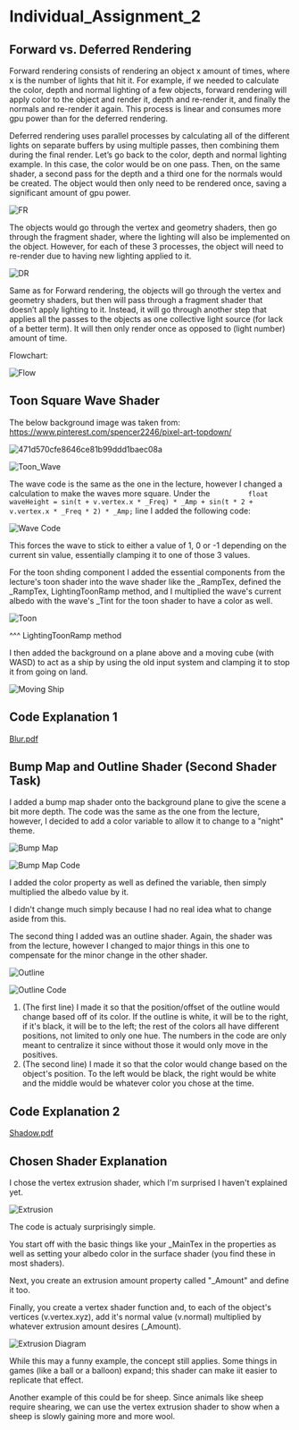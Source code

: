 # Individual_Assignment_2
 
## Forward vs. Deferred Rendering


Forward rendering consists of rendering an object x amount of times, where x is the number of lights that hit it. For example, if we needed to calculate the color, depth and normal lighting of a few objects, forward rendering will apply color to the object and render it, depth and re-render it, and finally the normals and re-render it again. This process is linear and consumes more gpu power than for the deferred rendering.

Deferred rendering uses parallel processes by calculating all of the different lights on separate buffers by using multiple passes, then combining them during the final render. Let’s go back to the color, depth and normal lighting example. In this case, the color would be on one pass. Then, on the same shader, a second pass for the depth and a third one for the normals would be created. The object would then only need to be rendered once, saving a significant amount of gpu power.


![FR](https://user-images.githubusercontent.com/116387786/228300638-83feaad4-c475-4930-9c37-fae755548200.png)

The objects would go through the vertex and geometry shaders, then go through the fragment shader, where the lighting will also be implemented on the object. However, for each of these 3 processes, the object will need to re-render due to having new lighting applied to it.

![DR](https://user-images.githubusercontent.com/116387786/228300634-d9077cd3-ba64-4973-ba19-21b4adfe8aa5.png)

Same as for Forward rendering, the objects will go through the vertex and geometry shaders, but then will pass through a fragment shader that doesn’t apply lighting to it. Instead, it will go through another step that applies all the passes to the objects as one collective light source (for lack of a better term). It will then only render once as opposed to (light number) amount of time.

Flowchart:

![Flow](https://user-images.githubusercontent.com/116387786/228305080-897c7f74-066e-4c79-bd26-978b6a6de686.png)


## Toon Square Wave Shader

The below background image was taken from: https://www.pinterest.com/spencer2246/pixel-art-topdown/

![471d570cfe8646ce81b99ddd1baec08a](https://user-images.githubusercontent.com/116387786/228314311-aeadf945-2ff5-481a-9aa1-b74253511cb7.jpg)


![Toon_Wave](https://user-images.githubusercontent.com/116387786/228310395-8e0a3c79-f3bc-4e9a-9dec-7aaaf7374d9d.png)

The wave code is the same as the one in the lecture, however I changed a calculation to make the waves more square.
Under the `			float waveHeight = sin(t + v.vertex.x * _Freq) * _Amp + sin(t * 2 + v.vertex.x * _Freq * 2) * _Amp;` line I added the following code:

![Wave Code](https://user-images.githubusercontent.com/116387786/228311803-6bffe29d-e097-4660-baf5-9a11e7483da8.png)

This forces the wave to stick to either a value of 1, 0 or -1 depending on the current sin value, essentially clamping it to one of those 3 values.

For the toon shding component I added the essential components from the lecture's toon shader into the wave shader like the _RampTex, defined the _RampTex, LightingToonRamp method, and I multiplied the wave's current albedo with the wave's _Tint for the toon shader to have a color as well.

![Toon](https://user-images.githubusercontent.com/116387786/228313044-0f336e41-376c-4854-98b7-c5a722f9a7c2.png)

^^^ LightingToonRamp method


I then added the background on a plane above and a moving cube (with WASD) to act as a ship by using the old input system and clamping it to stop it from going on land.

![Moving Ship](https://user-images.githubusercontent.com/116387786/228319872-c305e173-97ef-45b4-83bf-56622b26bd71.png)


## Code Explanation 1

[Blur.pdf](https://github.com/SuGerMarLo/Individual_Assignment_2/files/11105245/Blur.pdf)


## Bump Map and Outline Shader (Second Shader Task)

I added a bump map shader onto the background plane to give the scene a bit more depth. The code was the same as the one from the lecture, however, I decided to add a color variable to allow it to change to a "night" theme.

![Bump Map](https://user-images.githubusercontent.com/116387786/228673239-72d0cfa6-47a0-4add-9684-8a261803a500.png)

![Bump Map Code](https://user-images.githubusercontent.com/116387786/228674730-4a031f28-3ad1-4826-a365-7ef4b202763a.png)

I added the color property as well as defined the variable, then simply multiplied the albedo value by it.

I didn't change much simply because I had no real idea what to change aside from this.

The second thing I added was an outline shader. Again, the shader was from the lecture, however I changed to major things in this one to compensate for the minor change in the other shader.

![Outline](https://user-images.githubusercontent.com/116387786/228674759-9c3ac957-3cef-49e4-a996-98cd0daa83fa.png)

![Outline Code](https://user-images.githubusercontent.com/116387786/228673782-be75e235-5ed0-4a9e-86cb-6c25f45635c0.png)

1. (The first line) I made it so that the position/offset of the outline would change based off of its color. If the outline is white, it will be to the right, if it's black, it will be to the left; the rest of the colors all have different positions, not limited to only one hue. The numbers in the code are only meant to centralize it since without those it would only move in the positives.
2. (The second line) I made it so that the color would change based on the object's position. To the left would be black, the right would be white and the middle would be whatever color you chose at the time.

## Code Explanation 2

[Shadow.pdf](https://github.com/SuGerMarLo/Individual_Assignment_2/files/11106019/Shadow.pdf)

## Chosen Shader Explanation

I chose the vertex extrusion shader, which I'm surprised I haven't explained yet.

![Extrusion](https://user-images.githubusercontent.com/116387786/228681591-5146be23-019e-4ef2-ada1-56d02bfefae5.png)

The code is actualy surprisingly simple.

You start off with the basic things like your _MainTex in the properties as well as setting your albedo color in the surface shader (you find these in most shaders).

Next, you create an extrusion amount property called "_Amount" and define it too.

Finally, you create a vertex shader function and, to each of the object's vertices (v.vertex.xyz), add it's normal value (v.normal) multiplied by whatever extrusion amount desires (_Amount).

![Extrusion Diagram](https://user-images.githubusercontent.com/116387786/228684099-eb8acd51-c838-4fff-99b1-601fca8b5935.png)

While this may a funny example, the concept still applies. Some things in games (like a ball or a balloon) expand; this shader can make iit easier to replicate that effect.

Another example of this could be for sheep. Since animals like sheep require shearing, we can use the vertex extrusion shader to show when a sheep is slowly gaining more and more wool.
